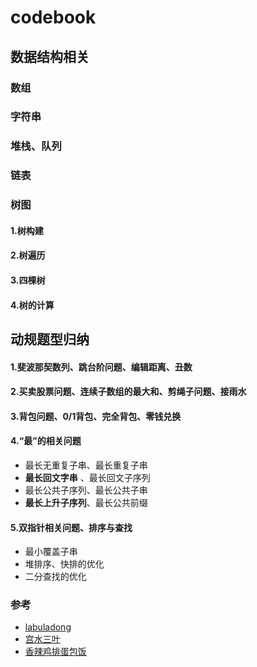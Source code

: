 # codebook

## 数据结构相关
### 数组
### 字符串
### 堆栈、队列
### 链表
### 树图
#### 1.树构建
#### 2.树遍历
#### 3.四棵树
#### 4.树的计算

## 动规题型归纳

#### 1.斐波那契数列、跳台阶问题、编辑距离、丑数
#### 2.买卖股票问题、连续子数组的最大和、剪绳子问题、接雨水
#### 3.背包问题、0/1背包、完全背包、零钱兑换
#### 4.“最”的相关问题
- 最长无重复子串、最长重复子串
- **最长回文字串** 、最长回文子序列
- 最长公共子序列、最长公共子串
- **最长上升子序列**、最长公共前缀
#### 5.双指针相关问题、排序与查找
- 最小覆盖子串
- 堆排序、快排的优化
- 二分查找的优化

### 参考
- [labuladong](https://labuladong.gitee.io/algo)
- [宫水三叶](https://github.com/SharingSource/LogicStack-LeetCode/tree/main/PDF)
- [香辣鸡排蛋包饭](https://www.bilibili.com/video/BV1CK411c7gx?spm_id_from=333.999.0.0)